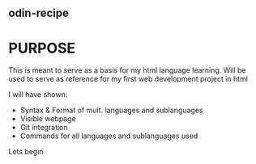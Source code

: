 ## odin-recipe
# PURPOSE
This is meant to serve as a basis for my html language learning. Will be used to serve as reference for my first web development project in html
  
  I will have shown:
- Syntax & Format of mult. languages and sublanguages
- Visible webpage
- Git integration
- Commands for all languages and sublanguages used
  
Lets begin